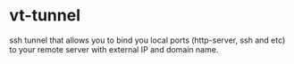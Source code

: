 # vt-tunnel
ssh tunnel that allows you to bind you local ports (http-server, ssh and etc) to your remote server with external IP and domain name.

